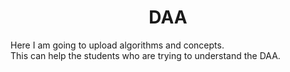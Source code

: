 <h1 align='center'>DAA</h1>
<div>
  Here I am going to upload algorithms and concepts.<div>
  This can help the students who are trying to understand the DAA.</div> 
</div>
